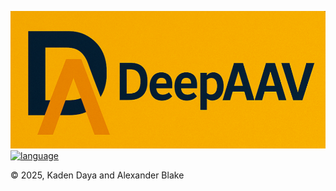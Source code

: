 [![DeepAAV](https://raw.githubusercontent.com/KadenDaya/DeepAAV/master/imgs/DeepAAV_Logo.png)](https://github.com/KadenDaya/DeepAAV)
[![language](https://img.shields.io/badge/language-python-FFa500)](https://www.python.org/)

© 2025, Kaden Daya and Alexander Blake
